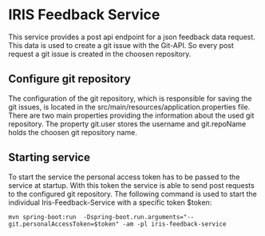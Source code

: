 # IRIS Feedback Service
This service provides a post api endpoint for a json feedback data request. This data is used to create a git issue with the Git-API. So every post request a git issue is created in the choosen repository.

## Configure git repository
The configuration of the git repository, which is responsible for saving the git issues, is located in the src/main/resources/application.properties file. There are two main properties providing the information about the used git repository. The property git.user stores the username and git.repoName holds the choosen git repository name.


## Starting service
To start the service the personal access token has to be passed to the service at startup. With this token the service is able to send post requests to the configured git repository. The following command is used to start the individual Iris-Feedback-Service with a specific token $token:
```
mvn spring-boot:run  -Dspring-boot.run.arguments="--git.personalAccessToken=$token" -am -pl iris-feedback-service
```
